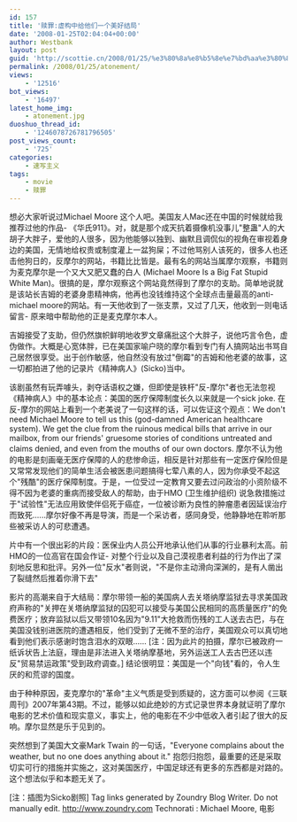 ```yaml
---
id: 157
title: '赎罪:虚构中给他们一个美好结局'
date: '2008-01-25T02:04:04+00:00'
author: Westbank
layout: post
guid: 'http://scottie.cn/2008/01/25/%e3%80%8a%e8%b5%8e%e7%bd%aa%e3%80%8b%ef%bc%9a%e5%9c%a8%e8%99%9a%e6%9e%84%e4%b8%ad%e7%bb%99%e4%bb%96%e4%bb%ac%e4%b8%80%e4%b8%aa%e7%be%8e%e5%a5%bd%e7%9a%84%e7%bb%93%e5%b1%80/'
permalink: /2008/01/25/atonement/
views:
    - '12516'
bot_views:
    - '16497'
latest_home_img:
    - atonement.jpg
duoshuo_thread_id:
    - '1246078726781796505'
post_views_count:
    - '725'
categories:
    - 速写主义
tags:
    - movie
    - 赎罪
---
```


想必大家听说过Michael Moore 这个人吧。美国友人Mac还在中国的时候就给我推荐过他的作品- 《华氏911》。对，就是那个成天抗着摄像机没事儿"整蛊"人的大胡子大胖子，爱他的人很多，因为他能够以独到、幽默且调侃似的视角在审视着身边的美国，无情地给权贵或制度灌上一盆狗屎；不过他骂别人该死的，很多人也还击他狗日的，反摩尔的网站，书籍比比皆是。最有名的网站当属摩尔观察，书籍则为麦克摩尔是一个又大又肥又蠢的白人 (Michael Moore Is a Big Fat Stupid White Man)。很搞的是，摩尔观察这个网站竟然得到了摩尔的支助。简单地说就是该站长吉姆的老婆身患精神病，他再也没钱维持这个全球点击量最高的anti-michael moore的网站。有一天他收到了一张支票，又过了几天，他收到一则电话留言- 原来暗中帮助他的正是麦克摩尔本人。

吉姆接受了支助，但仍然旗帜鲜明地收罗文章痛批这个大胖子，说他巧言令色，虚伪做作。大概是心宽体胖，已在美国家喻户晓的摩尔看到专门有人搞网站出书骂自己居然很享受。出于创作敏感，他自然没有放过"倒霉"的吉姆和他老婆的故事，这一切都拍进了他的记录片《精神病人》(Sicko)当中。

该剧虽然有玩弄噱头，剥夺话语权之嫌，但即使是铁杆"反-摩尔"者也无法忽视《精神病人》中的基本论点：美国的医疗保障制度长久以来就是一个sick joke. 在反-摩尔的网站上看到一个老美说了一句这样的话，可以佐证这个观点：We don't need Michael Moore to tell us this (god-damned American healthcare system). We get the clue from the ruinous medical bills that arrive in our mailbox, from our friends' gruesome stories of conditions untreated and claims denied, and even from the mouths of our own doctors. 摩尔不认为他的电影是刻画毫无医疗保障的人的悲惨命运，相反是针对那些有一定医疗保险但是又常常发现他们的简单生活会被医患问题搞得七荤八素的人，因为你承受不起这个"残酷"的医疗保障制度。于是，一位受过一定教育又要去过问政治的小资阶级不得不因为老婆的重病而接受敌人的帮助，由于HMO (卫生维护组织) 说急救措施过于"试验性"无法应用致使伴侣死于癌症，一位被诊断为良性的肿瘤患者因延误治疗而致死......摩尔好像不再是导演，而是一个采访者，感同身受，他静静地在聆听那些被采访人的可悲遭遇。

片中有一个很出彩的片段：医保业内人员公开地承认他们从事的行业暴利太高。前HMO的一位高官在国会作证- 对整个行业以及自己漠视患者利益的行为作出了深刻地反思和批评。另外一位"反水"者则说，"不是你主动滑向深渊的，是有人凿出了裂缝然后推着你滑下去"

影片的高潮来自于大结局：摩尔带领一船的美国病人去关塔纳摩监狱去寻求美国政府声称的"关押在关塔纳摩监狱的囚犯可以接受与美国公民相同的高质量医疗"的免费医疗；放弃监狱以后又带领10名因为"9.11"大抢救而伤残的工人送去古巴，与在美国没钱别进医院的遭遇相反，他们受到了无微不至的治疗，美国观众可以真切地看到他们表示感谢时饱含泪水的双眼...... [注：因为此片的拍摄，摩尔已被政府一纸诉状告上法庭，理由是非法进入关塔纳摩基地，另外运送工人去古巴还以违反"贸易禁运政策"受到政府调查。] 结论很明显：美国是一个"向钱"看的，令人生厌的和荒谬的国度。

由于种种原因，麦克摩尔的"革命"主义气质是受到质疑的，这方面可以参阅《三联周刊》2007年第43期。不过，能够以如此绝妙的方式记录世界本身就证明了摩尔电影的艺术价值和现实意义，事实上，他的电影在不少中低收入者引起了很大的反响。摩尔显然是乐于见到的。

突然想到了美国大文豪Mark Twain 的一句话，"Everyone complains about the weather, but no one does anything about it." 抱怨归抱怨，最重要的还是采取切实可行的措施并实施之，这对美国医疗，中国足球还有更多的东西都是对路的。这个想法似乎和本题无关了。

[注：插图为Sicko剧照]
 Tag links generated by Zoundry Blog Writer. Do not manually edit. http://www.zoundry.com 
Technorati : Michael Moore, 电影